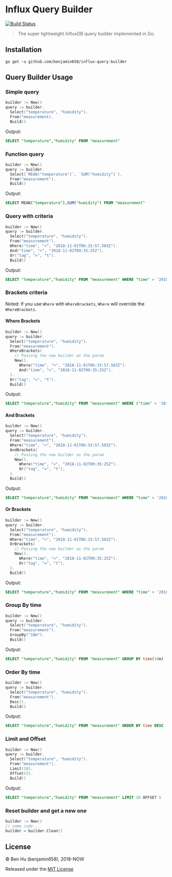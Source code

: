 # Influx Query Builder

[![Build Status](https://travis-ci.org/benjamin658/influx-query-builder.svg?branch=master)](https://travis-ci.org/benjamin658/influx-query-builder.svg?branch=master)

> The super lightweight InfluxDB query builder implemented in Go.

## Installation

`go get -u github.com/benjamin658/influx-query-builder`

## Query Builder Usage

### Simple query

```go
builder := New()
query := builder.
  Select("temperature", "humidity").
  From("measurement).
  Build()
```

Output:

```sql
SELECT "temperature","humidity" FROM "measurement"
```

### Function query

```go
builder := New()
query := builder.
  Select(`MEAN("temperature")`, `SUM("humidity")`).
  From("measurement").
  Build()
```

Output:

```sql
SELECT MEAN("temperature"),SUM("humidity") FROM "measurement"
```

### Query with criteria

```go
builder := New()
query := builder.
  Select("temperature", "humidity").
  From("measurement").
  Where("time", ">", "2018-11-01T06:33:57.503Z").
  And("time", "<", "2018-11-02T09:35:25Z").
  Or("tag", "=", "t").
  Build()
```

Output:

```sql
SELECT "temperature","humidity" FROM "measurement" WHERE "time" > '2018-11-01T06:33:57.503Z' AND "time" < '2018-11-02T09:35:25Z' OR "tag" = 't'
```

### Brackets criteria

Noted: If you use `Where` with `WhereBrackets`, `Where` will override the `WhereBrackets`.

#### Where Brackets

```go
builder := New()
query := builder.
  Select("temperature", "humidity").
  From("measurement").
  WhereBrackets(
    // Passing the new builder as the param
    New().
      Where("time", ">", "2018-11-01T06:33:57.503Z").
      And("time", "<", "2018-11-02T09:35:25Z").
  ).
  Or("tag", "=", "t").
  Build()
```

Output:

```sql
SELECT "temperature","humidity" FROM "measurement" WHERE ("time" > '2018-11-01T06:33:57.503Z' AND "time" < '2018-11-02T09:35:25Z') OR "tag" = 't'
```

#### And Brackets

```go
builder := New()
query := builder.
  Select("temperature", "humidity").
  From("measurement").
  Where("time", ">", "2018-11-01T06:33:57.503Z").
  AndBrackets(
    // Passing the new builder as the param
    New().
      Where("time", "<", "2018-11-02T09:35:25Z").
      Or("tag", "=", "t"),
  ).
  Build()
```

Output:

```sql
SELECT "temperature","humidity" FROM "measurement" WHERE "time" > '2018-11-01T06:33:57.503Z' AND ("time" < '2018-11-02T09:35:25Z' OR "tag" = 't')
```

#### Or Brackets

```go
builder := New()
query := builder.
  Select("temperature", "humidity").
  From("measurement").
  Where("time", ">", "2018-11-01T06:33:57.503Z").
  OrBrackets(
    // Passing the new builder as the param
    New().
      Where("time", "<", "2018-11-02T09:35:25Z").
      Or("tag", "=", "t"),
  ).
  Build()
```

Output:

```sql
SELECT "temperature","humidity" FROM "measurement" WHERE "time" > '2018-11-01T06:33:57.503Z' OR ("time" < '2018-11-02T09:35:25Z' OR "tag" = 't')
```

### Group By time

```go
builder := New()
query := builder.
  Select("temperature", "humidity").
  From("measurement").
  GroupBy("10m").
  Build()
```

Output:

```sql
SELECT "temperature","humidity" FROM "measurement" GROUP BY time(10m)
```

### Order By time

```go
builder := New()
query := builder.
  Select("temperature", "humidity").
  From("measurement").
  Desc().
  Build()
```

Output:

```sql
SELECT "temperature","humidity" FROM "measurement" ORDER BY time DESC
```

### Limit and Offset

```go
builder := New()
query := builder.
  Select("temperature", "humidity").
  From("measurement").
  Limit(10).
  Offset(5).
  Build()
```

Output:

```sql
SELECT "temperature","humidity" FROM "measurement" LIMIT 10 OFFSET 5
```

### Reset builder and get a new one

```go
builder := New()
// some code...
builder = builder.Clean()
```

License
-------

© Ben Hu (benjamin658), 2018-NOW

Released under the [MIT License](https://github.com/benjamin658/influx-query-builder/blob/master/LICENSE)